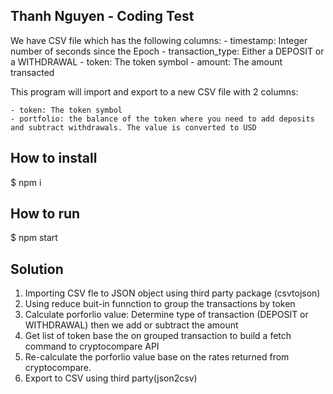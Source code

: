 ## Thanh Nguyen - Coding Test

We have CSV file which has the following columns:
    - timestamp: Integer number of seconds since the Epoch
    - transaction_type: Either a DEPOSIT or a WITHDRAWAL
    - token: The token symbol
    - amount: The amount transacted

This program will import and export to a new CSV file with 2 columns:

    - token: The token symbol
    - portfolio: the balance of the token where you need to add deposits and subtract withdrawals. The value is converted to USD

## How to install
$ npm i

## How to run
$ npm start

## Solution
1. Importing CSV fle to JSON object using third party package (csvtojson)
2. Using reduce buit-in funnction to group the transactions by token
3. Calculate porforlio value: Determine type of transaction (DEPOSIT or WITHDRAWAL) then we add or subtract the amount
4. Get list of token base the on grouped transaction to build a fetch command to cryptocompare API
5. Re-calculate the porforlio value base on the rates returned from cryptocompare.  
6. Export to CSV using third party(json2csv) 